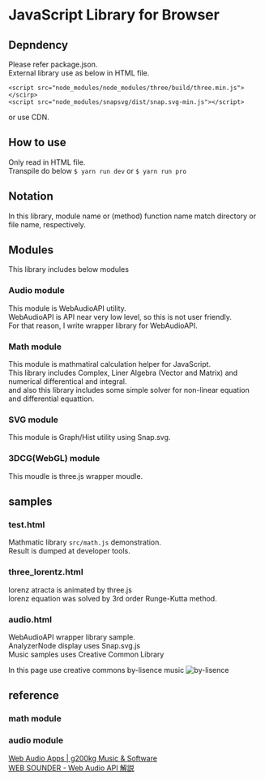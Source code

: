 # JavaScript Library for Browser

## Depndency
Please refer package.json.  
External library use as below in HTML file.
```
<script src="node_modules/node_modules/three/build/three.min.js"></scirp>
<script src="node_modules/snapsvg/dist/snap.svg-min.js"></script>
```
or use CDN.

## How to use
Only read in HTML file.  
Transpile do below `$ yarn run dev` or `$ yarn run pro`

## Notation 
In this library, module name or (method) function name match directory or file name, respectively.

## Modules
This library includes below modules

### Audio module
This module is WebAudioAPI utility.  
WebAudioAPI is API near very low level, so this is not user friendly.  
For that reason, I write wrapper library for WebAudioAPI.

### Math module
This module is mathmatiral calculation helper for JavaScript.  
This library includes Complex, Liner Algebra (Vector and Matrix) and numerical differentical and integral.  
and also this library includes some simple solver for non-linear equation and differential equattion.

### SVG module
This module is Graph/Hist utility using Snap.svg.

### 3DCG(WebGL) module
This moudle is three.js wrapper moudle.


## samples
### test.html
Mathmatic library `src/math.js` demonstration.  
Result is dumped at developer tools.

### three_lorentz.html
lorenz atracta is animated by three.js  
lorenz equation was solved by 3rd order Runge-Kutta method.

### audio.html
WebAudioAPI wrapper library sample.  
AnalyzerNode display uses Snap.svg.js  
Music samples uses Creative Common Library

In this page use creative commons by-lisence music ![by-lisence](https://komtmt.files.wordpress.com/2015/04/by.png?w=150&h=52)

## reference
### math module

### audio module
[Web Audio Apps | g200kg Music & Software](https://www.g200kg.com/jp/webaudio/)  
[WEB SOUNDER - Web Audio API 解説](https://weblike-curtaincall.ssl-lolipop.jp/portfolio-web-sounder/)